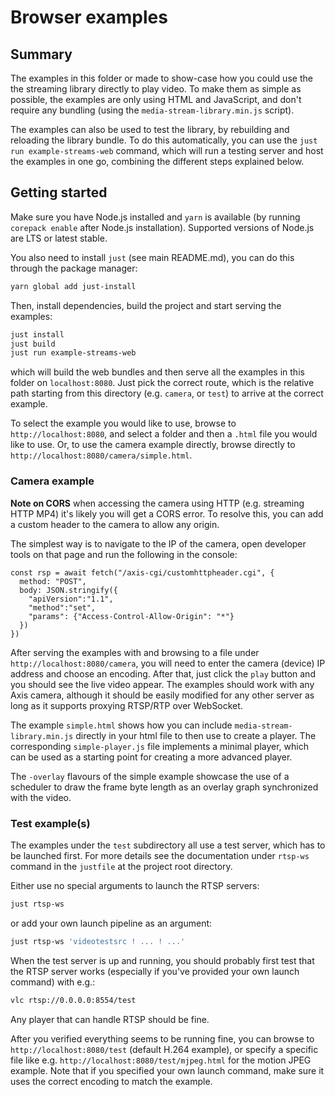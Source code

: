 # Browser examples

## Summary

The examples in this folder or made to show-case how you could use the the
streaming library directly to play video. To make them as simple as possible,
the examples are only using HTML and JavaScript, and don't require any bundling
(using the `media-stream-library.min.js` script).

The examples can also be used to test the library, by rebuilding and reloading
the library bundle. To do this automatically, you can use the `just run
example-streams-web` command, which will run a testing server and host the
examples in one go, combining the different steps explained below.

## Getting started

Make sure you have Node.js installed and `yarn` is available
(by running `corepack enable` after Node.js installation).
Supported versions of Node.js are LTS or latest stable.

You also need to install `just` (see main README.md), you can
do this through the package manager:

```sh
yarn global add just-install
```

Then, install dependencies, build the project and start serving the examples:

```sh
just install
just build
just run example-streams-web
```

which will build the web bundles and then serve all the examples in this
folder on `localhost:8080`. Just pick the correct route, which is the relative
path starting from this directory (e.g. `camera`, or `test`) to arrive at the
correct example.

To select the example you would like to use, browse to `http://localhost:8080`,
and select a folder and then a `.html` file you would like to use. Or, to use
the camera example directly, browse directly to
`http://localhost:8080/camera/simple.html`.

### Camera example

**Note on CORS** when accessing the camera using HTTP (e.g. streaming HTTP MP4) it's
likely you will get a CORS error. To resolve this, you can add a custom header
to the camera to allow any origin.

The simplest way is to navigate to the IP of the camera, open developer tools
on that page and run the following in the console:

```
const rsp = await fetch("/axis-cgi/customhttpheader.cgi", {
  method: "POST",
  body: JSON.stringify({
    "apiVersion":"1.1",
    "method":"set",
    "params": {"Access-Control-Allow-Origin": "*"}
  })
})
```

After serving the examples with and browsing to a file under
`http://localhost:8080/camera`, you will need to enter the camera (device) IP
address and choose an encoding. After that, just click the `play` button and
you should see the live video appear. The examples should work with any Axis
camera, although it should be easily modified for any other server as long as
it supports proxying RTSP/RTP over WebSocket.

The example `simple.html` shows how you can include `media-stream-library.min.js`
directly in your html file to then use to create a player.
The corresponding `simple-player.js` file implements a minimal player,
which can be used as a starting point for creating a more advanced player.

The `-overlay` flavours of the simple example showcase the use of a scheduler
to draw the frame byte length as an overlay graph synchronized with the video.

### Test example(s)

The examples under the `test` subdirectory all use a test server, which has to
be launched first. For more details see the documentation under `rtsp-ws`
command in the `justfile` at the project root directory.

Either use no special arguments to launch the RTSP servers:

```sh
just rtsp-ws
```

or add your own launch pipeline as an argument:

```sh
just rtsp-ws 'videotestsrc ! ... ! ...'
```

When the test server is up and running, you should probably first test that the
RTSP server works (especially if you've provided your own launch command) with
e.g.:

```sh
vlc rtsp://0.0.0.0:8554/test
```

Any player that can handle RTSP should be fine.

After you verified everything seems to be running fine, you can browse to
`http://localhost:8080/test` (default H.264 example), or specify a specific
file like e.g. `http://localhost:8080/test/mjpeg.html` for the motion JPEG
example. Note that if you specified your own launch command, make sure it uses
the correct encoding to match the example.

